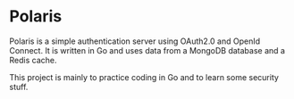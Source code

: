 # Polaris

Polaris is a simple authentication server using OAuth2.0 and OpenId Connect. It is written in Go and uses data from a MongoDB database and a Redis cache.

This project is mainly to practice coding in Go and to learn some security stuff.